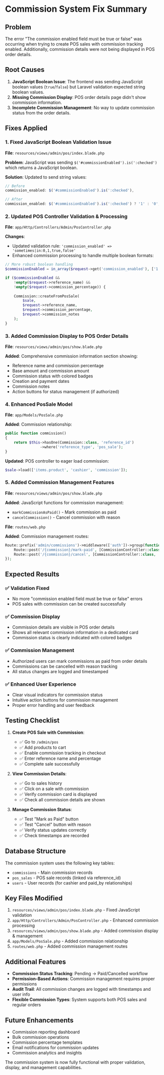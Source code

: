 # Commission System Fix Summary

## Problem
The error "The commission enabled field must be true or false" was occurring when trying to create POS sales with commission tracking enabled. Additionally, commission details were not being displayed in POS order details.

## Root Causes
1. **JavaScript Boolean Issue**: The frontend was sending JavaScript boolean values (`true`/`false`) but Laravel validation expected string boolean values.
2. **Missing Commission Display**: POS order details page didn't show commission information.
3. **Incomplete Commission Management**: No way to update commission status from the order details.

## Fixes Applied

### 1. Fixed JavaScript Boolean Validation Issue

**File**: `resources/views/admin/pos/index.blade.php`

**Problem**: JavaScript was sending `$('#commissionEnabled').is(':checked')` which returns a JavaScript boolean.

**Solution**: Updated to send string values:
```javascript
// Before
commission_enabled: $('#commissionEnabled').is(':checked'),

// After  
commission_enabled: $('#commissionEnabled').is(':checked') ? '1' : '0',
```

### 2. Updated POS Controller Validation & Processing

**File**: `app/Http/Controllers/Admin/PosController.php`

**Changes**:
- Updated validation rule: `'commission_enabled' => 'sometimes|in:0,1,true,false'`
- Enhanced commission processing to handle multiple boolean formats:
```php
// More robust boolean handling
$commissionEnabled = in_array($request->get('commission_enabled'), ['1', 1, true, 'true', 'on', 'yes'], true);

if ($commissionEnabled && 
    !empty($request->reference_name) && 
    !empty($request->commission_percentage)) {
    
    Commission::createFromPosSale(
        $sale,
        $request->reference_name,
        $request->commission_percentage,
        $request->commission_notes
    );
}
```

### 3. Added Commission Display to POS Order Details

**File**: `resources/views/admin/pos/show.blade.php`

**Added**: Comprehensive commission information section showing:
- Reference name and commission percentage
- Base amount and commission amount
- Commission status with colored badges
- Creation and payment dates
- Commission notes
- Action buttons for status management (if authorized)

### 4. Enhanced PosSale Model

**File**: `app/Models/PosSale.php`

**Added**: Commission relationship:
```php
public function commission()
{
    return $this->hasOne(Commission::class, 'reference_id')
                ->where('reference_type', 'pos_sale');
}
```

**Updated**: POS controller to eager load commission:
```php
$sale->load(['items.product', 'cashier', 'commission']);
```

### 5. Added Commission Management Features

**File**: `resources/views/admin/pos/show.blade.php`

**Added**: JavaScript functions for commission management:
- `markCommissionAsPaid()` - Mark commission as paid
- `cancelCommission()` - Cancel commission with reason

**File**: `routes/web.php`

**Added**: Commission management routes:
```php
Route::prefix('admin/commissions')->middleware(['auth'])->group(function () {
    Route::post('/{commission}/mark-paid', [CommissionController::class, 'markAsPaid']);
    Route::post('/{commission}/cancel', [CommissionController::class, 'markAsCancelled']);
});
```

## Expected Results

### ✅ **Validation Fixed**
- No more "commission enabled field must be true or false" errors
- POS sales with commission can be created successfully

### ✅ **Commission Display**
- Commission details are visible in POS order details
- Shows all relevant commission information in a dedicated card
- Commission status is clearly indicated with colored badges

### ✅ **Commission Management**
- Authorized users can mark commissions as paid from order details
- Commissions can be cancelled with reason tracking
- All status changes are logged and timestamped

### ✅ **Enhanced User Experience**
- Clear visual indicators for commission status
- Intuitive action buttons for commission management
- Proper error handling and user feedback

## Testing Checklist

1. **Create POS Sale with Commission**:
   - ✅ Go to `/admin/pos`
   - ✅ Add products to cart
   - ✅ Enable commission tracking in checkout
   - ✅ Enter reference name and percentage
   - ✅ Complete sale successfully

2. **View Commission Details**:
   - ✅ Go to sales history
   - ✅ Click on a sale with commission
   - ✅ Verify commission card is displayed
   - ✅ Check all commission details are shown

3. **Manage Commission Status**:
   - ✅ Test "Mark as Paid" button
   - ✅ Test "Cancel" button with reason
   - ✅ Verify status updates correctly
   - ✅ Check timestamps are recorded

## Database Structure

The commission system uses the following key tables:
- `commissions` - Main commission records
- `pos_sales` - POS sale records (linked via reference_id)
- `users` - User records (for cashier and paid_by relationships)

## Key Files Modified

1. `resources/views/admin/pos/index.blade.php` - Fixed JavaScript validation
2. `app/Http/Controllers/Admin/PosController.php` - Enhanced commission processing
3. `resources/views/admin/pos/show.blade.php` - Added commission display & management
4. `app/Models/PosSale.php` - Added commission relationship
5. `routes/web.php` - Added commission management routes

## Additional Features

- **Commission Status Tracking**: Pending → Paid/Cancelled workflow
- **Permission-Based Actions**: Commission management requires proper permissions
- **Audit Trail**: All commission changes are logged with timestamps and user info
- **Flexible Commission Types**: System supports both POS sales and regular orders

## Future Enhancements

- Commission reporting dashboard
- Bulk commission operations
- Commission percentage templates
- Email notifications for commission updates
- Commission analytics and insights

The commission system is now fully functional with proper validation, display, and management capabilities.
